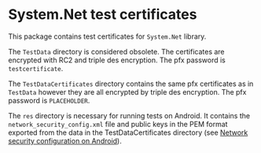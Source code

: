 # System&period;Net test certificates

This package contains test certificates for `System.Net` library.

The `TestData` directory is considered obsolete. The certificates are encrypted with RC2 and triple des encryption. The pfx password is `testcertificate`.

The `TestDataCertificates` directory contains the same pfx certificates as in `TestData` however they are all encrypted by triple des encryption. The pfx password is `PLACEHOLDER`.

The `res` directory is necessary for running tests on Android. It contains the `network_security_config.xml` file and public keys in the PEM format exported from the data in the TestDataCertificates directory (see [Network security configuration on Android](https://developer.android.com/training/articles/security-config)).

